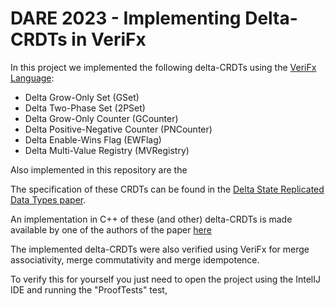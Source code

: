 # DARE 2023 - Implementing Delta-CRDTs in VeriFx

In this project we implemented the following delta-CRDTs using the [VeriFx Language](https://github.com/verifx-prover/verifx):

* Delta Grow-Only Set (GSet)
* Delta Two-Phase Set (2PSet)
* Delta Grow-Only Counter (GCounter)
* Delta Positive-Negative Counter (PNCounter)
* Delta Enable-Wins Flag (EWFlag)
* Delta Multi-Value Registry (MVRegistry)

Also implemented in this repository are the 

The specification of these CRDTs can be found in the [Delta State Replicated Data Types paper](https://doi.org/10.48550/arXiv.1603.01529). 

An implementation in C++ of these (and other) delta-CRDTs is made available by one of the authors of the paper [here](https://github.com/CBaquero/delta-enabled-crdts)

The implemented delta-CRDTs were also verified using VeriFx for merge associativity, merge commutativity and merge idempotence.

To verify this for yourself you just need to open the project using the IntelIJ IDE and running the "ProofTests" test, 
